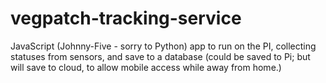 # vegpatch-tracking-service
JavaScript (Johnny-Five - sorry to Python) app to run on the PI, collecting statuses from sensors, and save to a database (could be saved to Pi; but will save to cloud, to allow mobile access while away from home.)

